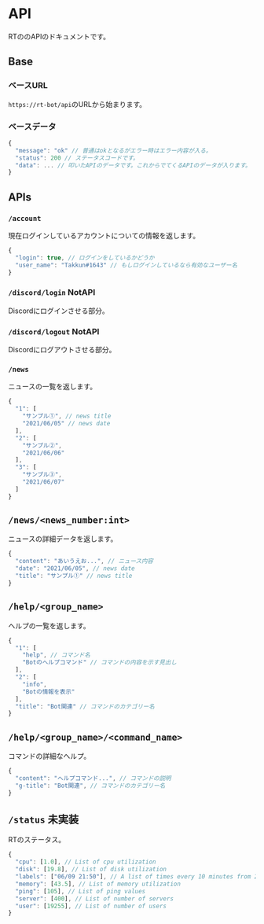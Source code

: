# API
RTののAPIのドキュメントです。

## Base
### ベースURL
`https://rt-bot/api`のURLから始まります。
### ベースデータ
```js
{
  "message": "ok" // 普通はokとなるがエラー時はエラー内容が入る。
  "status": 200 // ステータスコードです。
  "data": ... // 叩いたAPIのデータです。これからでてくるAPIのデータが入ります。
}
```

## APIs
### `/account`
現在ログインしているアカウントについての情報を返します。

```js
{
  "login": true, // ログインをしているかどうか
  "user_name": "Takkun#1643" // もしログインしているなら有効なユーザー名
}
```

### `/discord/login` **NotAPI**
Discordにログインさせる部分。

### `/discord/logout` **NotAPI**
Discordにログアウトさせる部分。

### `/news`
ニュースの一覧を返します。

```js
{
  "1": [
    "サンプル①", // news title
    "2021/06/05" // news date
  ],
  "2": [
    "サンプル②",
    "2021/06/06"
  ],
  "3": [
    "サンプル③",
    "2021/06/07"
  ]
}
```

## `/news/<news_number:int>`
ニュースの詳細データを返します。

```js
{
  "content": "あいうえお...", // ニュース内容
  "date": "2021/06/05", // news date
  "title": "サンプル①" // news title
}
```

## `/help/<group_name>`
ヘルプの一覧を返します。

```js
{
  "1": [
    "help", // コマンド名
    "Botのヘルプコマンド" // コマンドの内容を示す見出し
  ],
  "2": [
    "info",
    "Botの情報を表示"
  ],
  "title": "Bot関連" // コマンドのカテゴリー名
}
```

## `/help/<group_name>/<command_name>`
コマンドの詳細なヘルプ。

```js
{
  "content": "ヘルプコマンド...", // コマンドの説明
  "g-title": "Bot関連", // コマンドのカテゴリー名
}
```

## `/status` **未実装**
RTのステータス。

```js
{
  "cpu": [1.0], // List of cpu utilization
  "disk": [19.8], // List of disk utilization
  "labels": ["06/09 21:50"], // A list of times every 10 minutes from 24 hours ago (See the status function in API_saple/main.py for more information.)
  "memory": [43.5], // List of memory utilization
  "ping": [105], // List of ping values
  "server": [400], // List of number of servers
  "user": [19255], // List of number of users
}
```